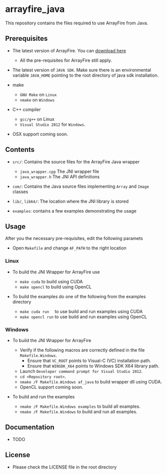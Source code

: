 arrayfire_java
==============

This repository contains the files required to use ArrayFire from Java.

Prerequisites
---------------

- The latest version of ArrayFire. You can [download here](http://www.accelereyes.com/download_arrayfire)
    - All the pre-requisites for ArrayFire still apply.

- The latest version of `JAVA SDK`. Make sure there is an environmental variable `JAVA_HOME` pointing to the root directory of java sdk installation.

- make
    - `GNU Make` on `Linux`
    - `nmake` on `Windows`

- C++ compiler
    - `gcc/g++` on Linux
    - `Visual Studio 2012` for `Windows`.

- OSX support coming soon.

Contents
---------------

- `src/`: Contains the source files for the ArrayFire Java wrapper
    - `java_wrapper.cpp` The JNI wrapper file
    - `java_wrapper.h` The JNI API definitions

- `com/`: Contains the Java source files implementing `Array` and `Image` classes

- `lib/`, `lib64/`: The location where the JNI library is stored

- `examples`: contains a few examples demonstrating the usage

Usage
----------------

After you the necessary pre-requisites, edit the following paramets

- Open `Makefile` and change `AF_PATH` to the right location


### Linux

- To build the JNI Wrapper for ArrayFire use
    - `make cuda`   to build using CUDA
    - `make opencl` to build using OpenCL

- To build the examples do one of the following from the examples directory
    - `make cuda run  ` to use build and run examples using CUDA
    - `make opencl run` to use build and run examples using OpenCL


### Windows

- To build the JNI Wrapper for ArrayFire
    - Verify if the following macros are correctly defined in the file `Makefile.Windows`.
      - Ensure that `VC_ROOT` points to Visual-C (VC) installation path.
      - Ensure that `WINSDK_X64` points to Windows SDK X64 library path.
    - Launch `Developer command prompt for Visual Studio 2012`.
    - `cd <Repository root>`.
    - `nmake /F Makefile.Windows af_java` to build wrapper dll using CUDA.
    - OpenCL support coming soon.

- To build and run the examples
    - `nmake /F Makefile.Windows examples` to build all examples.
    - `nmake /F Makefile.Windows` to build and run all examples.


Documentation
---------------
- TODO

License
---------------

- Please check the LICENSE file in the root directory

